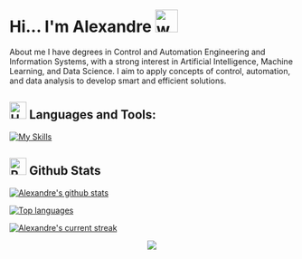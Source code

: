 # Hi... I'm Alexandre  <img src="https://user-images.githubusercontent.com/72663882/171687151-bb31c996-c9d2-49c8-b593-734946893b23.gif" alt="waving hand gif" aria-hidden="true" width="40" />

About me I have degrees in Control and Automation Engineering and Information Systems, with a strong interest in Artificial Intelligence, Machine Learning, and Data Science. I aim to apply concepts of control, automation, and data analysis to develop smart and efficient solutions.

[- Currently working on <a href="https://book-commerce-murex.vercel.app/">book commerce</a>]::

## <img src="https://raw.githubusercontent.com/Tarikul-Islam-Anik/Animated-Fluent-Emojis/master/Emojis/Objects/Hammer%20and%20Wrench.png" alt="Hammer and Wrench" width="30" height="30" /> **Languages and Tools:**  
[![My Skills](https://skillicons.dev/icons?i=python,r,aws,mysql,docker,vscode,pycharm,git,github,linux&perline=13)](#)

## <img src="https://raw.githubusercontent.com/Tarikul-Islam-Anik/Animated-Fluent-Emojis/master/Emojis/Travel%20and%20places/Rocket.png" alt="Rocket" width="30" height="30" /> Github Stats 

 [![Alexandre's github stats](https://bad-apple-github-readme.vercel.app/api?username=alexandresilva&show_icons=true&count_private=true&line_height=20&icon_color=00b3ff&theme=blue-green&title_color=00b3ff)](#)
 
 [![Top languages](https://github-readme-mwendwa.vercel.app/api/top-langs/?username=alexandresilva&layout=compact&count_private=true&theme=blue-green&title_color=00b3ff)](#)

[![Alexandre's current streak](https://streak-stats.demolab.com/?user=alexandresilva&count_private=true&theme=blue-green&title_color=00b3ff)](#)

<p align="center">
     <img src="https://capsule-render.vercel.app/api?type=waving&color=gradient&height=100&section=footer"/>
</p>
